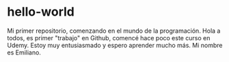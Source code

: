 # hello-world
Mi primer repositorio, comenzando en el mundo de la programación.
Hola a todos, es primer "trabajo" en Github, comencé hace poco este curso en Udemy.
Estoy muy entusiasmado y espero aprender mucho más.
Mi nombre es Emiliano.
